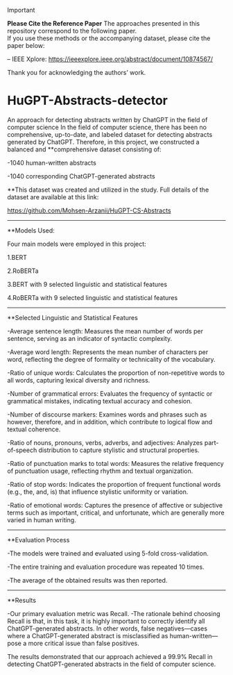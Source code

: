 > [!IMPORTANT]
> **Please Cite the Reference Paper**
> The approaches presented in this repository correspond to the following paper.  
> If you use these methods or the accompanying dataset, please cite the paper below:
>
> – IEEE Xplore: https://ieeexplore.ieee.org/abstract/document/10874567/
>
> Thank you for acknowledging the authors’ work.


# HuGPT-Abstracts-detector
An approach for detecting abstracts written by ChatGPT in the field of computer science
In the field of computer science, there has been no comprehensive, up-to-date, and labeled dataset for detecting abstracts generated by ChatGPT. Therefore, in this project, we constructed a balanced and **comprehensive dataset consisting of:

-1040 human-written abstracts

-1040 corresponding ChatGPT-generated abstracts

**This dataset was created and utilized in the study. Full details of the dataset are available at this link:

https://github.com/Mohsen-Arzanii/HuGPT-CS-Abstracts

_______


**Models Used:

Four main models were employed in this project:

1.BERT

2.RoBERTa

3.BERT with 9 selected linguistic and statistical features

4.RoBERTa with 9 selected linguistic and statistical features

_______


**Selected Linguistic and Statistical Features

-Average sentence length: Measures the mean number of words per sentence, serving as an indicator of syntactic complexity.

-Average word length: Represents the mean number of characters per word, reflecting the degree of formality or technicality of the vocabulary.

-Ratio of unique words: Calculates the proportion of non-repetitive words to all words, capturing lexical diversity and richness.

-Number of grammatical errors: Evaluates the frequency of syntactic or grammatical mistakes, indicating textual accuracy and cohesion.

-Number of discourse markers: Examines words and phrases such as however, therefore, and in addition, which contribute to logical flow and textual coherence.

-Ratio of nouns, pronouns, verbs, adverbs, and adjectives: Analyzes part-of-speech distribution to capture stylistic and structural properties.

-Ratio of punctuation marks to total words: Measures the relative frequency of punctuation usage, reflecting rhythm and textual organization.

-Ratio of stop words: Indicates the proportion of frequent functional words (e.g., the, and, is) that influence stylistic uniformity or variation.

-Ratio of emotional words: Captures the presence of affective or subjective terms such as important, critical, and unfortunate, which are generally more varied in human writing.

_______

**Evaluation Process

-The models were trained and evaluated using 5-fold cross-validation.

-The entire training and evaluation procedure was repeated 10 times.

-The average of the obtained results was then reported.

_______


**Results

-Our primary evaluation metric was Recall.
-The rationale behind choosing Recall is that, in this task, it is highly important to correctly identify all ChatGPT-generated abstracts. In other words, false negatives—cases where a ChatGPT-generated abstract is misclassified as human-written—pose a more critical issue than false positives.

The results demonstrated that our approach achieved a 99.9% Recall in detecting ChatGPT-generated abstracts in the field of computer science.
